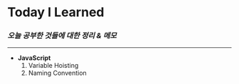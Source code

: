 # Today I Learned #

### _오늘 공부한 것들에 대한 정리 & 메모_ ###

------------
+ **JavaScript**
  1) Variable Hoisting
  2) Naming Convention
